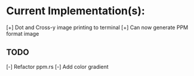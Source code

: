 #   Current Implementation(s):
[+] Dot and Cross-y image printing to terminal
[+] Can now generate PPM format image
## TODO
[-] Refactor ppm.rs 
[-] Add color gradient 